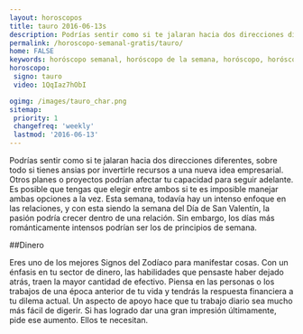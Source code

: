 ```yaml
---
layout: horoscopos
title: tauro 2016-06-13s 
description: Podrías sentir como si te jalaran hacia dos direcciones diferentes, sobre todo si tienes ansias por invertirle recursos a una nueva idea empresarial. Otros planes o proyectos podrían afectar tu capacidad para seguir adelante. Es posible que tengas que elegir entre ambos si te es imposible manejar ambas opciones a la vez. Esta semana, todavía hay un intenso enfoque en las relaciones, y con esta siendo la semana del Día de San Valentín, la pasión podría crecer dentro de una relación. Sin embargo, los días más románticamente intensos podrían ser los de principios de semana.
permalink: /horoscopo-semanal-gratis/tauro/
home: FALSE
keywords: horóscopo semanal, horóscopo de la semana, horóscopo, horóscopo gratis,horóscopos, horóscopo esperanza gracia, horoscopos tauro la semana, horóscopos gratis, Tarot, Astrologia, Zodíaco, tauro, horoscopo gratis
horoscopo:
 signo: tauro
 video: 1QqIaz7hObI

ogimg: /images/tauro_char.png
sitemap:
 priority: 1
 changefreq: 'weekly'
 lastmod: '2016-06-13'
---
```



Podrías sentir como si te jalaran hacia dos direcciones diferentes, sobre todo si tienes ansias por invertirle recursos a una nueva idea empresarial. Otros planes o proyectos podrían afectar tu capacidad para seguir adelante. Es posible que tengas que elegir entre ambos si te es imposible manejar ambas opciones a la vez. Esta semana, todavía hay un intenso enfoque en las relaciones, y con esta siendo la semana del Día de San Valentín, la pasión podría crecer dentro de una relación. Sin embargo, los días más románticamente intensos podrían ser los de principios de semana.

##Dinero

Eres uno de los mejores Signos del Zodíaco para manifestar cosas. Con un énfasis en tu sector de dinero, las habilidades que pensaste haber dejado atrás, traen la mayor cantidad de efectivo. Piensa en las personas o los trabajos de una época anterior de tu vida y tendrás la respuesta financiera a tu dilema actual. Un aspecto de apoyo hace que tu trabajo diario sea mucho más fácil de digerir. Si has logrado dar una gran impresión últimamente, pide ese aumento. Ellos te necesitan.